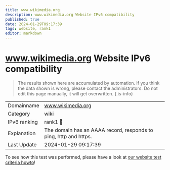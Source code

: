 ```yaml
---
title: www.wikimedia.org
description: www.wikimedia.org Website IPv6 compatibility
published: true
date: 2024-01-29T09:17:39
tags: website, rank1
editor: markdown
---
```


# www.wikimedia.org Website IPv6 compatibility

> The results shown here are accumulated by automation. If you think the data shown is wrong, please contact the administrators. 
> Do not edit this page manually, it will get overwritten.
{.is-info}


|   |   |
| - | - |
| Domainname | www.wikimedia.org
| Category | wiki |
| IPv6 ranking | rank1 :1st_place_medal: |
| Explanation | The domain has an AAAA record, responds to ping, http and https. |
| Last Update | 2024-01-29 09:17:39 |

To see how this test was performed, please have a look at [our website test criteria howto](/howto/testcriteria/website)!

